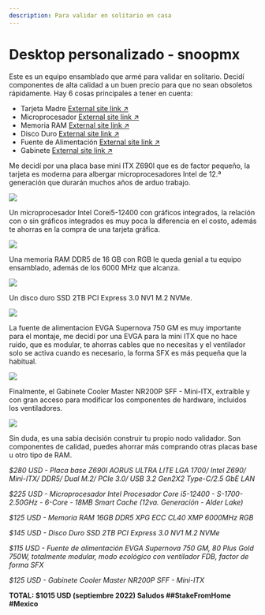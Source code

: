 ```yaml
---
description: Para validar en solitario en casa
---
```


# Desktop personalizado - snoopmx

Este es un equipo ensamblado que armé para validar en solitario. Decidí componentes de alta calidad a un buen precio para que no sean obsoletos rápidamente. Hay 6 cosas principales a tener en cuenta:

* Tarjeta Madre [External site link ↗](https://www.amazon.com.mx/gp/product/B0B29H7DJS/ref=ppx\_yo\_dt\_b\_asin\_title\_o04\_s00?ie=UTF8\&psc=1)
* Microprocesador [External site link ↗](https://www.amazon.com.mx/Intel-Procesador-Core-i5-12400-S-1700-2-50GHz/dp/B09NMPD8V2/ref=sr\_1\_1?\_\_mk\_es\_MX=%C3%85M%C3%85%C5%BD%C3%95%C3%91\&crid=34NCI5QC2TPLB\&keywords=1x+Procesador+Intel+Core+i5-12400%2C+S-1700%2C+2.50GHz%2C+6-Core%2C+18MB+Smart+Cache+%2812va.+Generaci%C3%B3n+-)
* Memoria RAM [External site link ↗](https://www.amazon.com.mx/ADATA-Lancer-DDR5-6000MHz-AX5U6000C4016G-CLARBK/dp/B09NTNN3DF/ref=sr\_1\_3?\_\_mk\_es\_MX=%C3%85M%C3%85%C5%BD%C3%95%C3%91\&crid=1W2YSNUDZF5IK\&keywords=1x+Memoria+RAM+XPG+Lancer+RGB+Black+DDR5%2C+6000MHz%2C+16GB%2C+ECC%2C+CL40%2C+XMP\&qid=1674429134\&s=electronics\&sprefix=1x+memoria+ram+xpg+lancer+rgb+black+ddr5+6000mhz+16gb+ecc+cl40+xmp%2Celectronics%2C133\&sr=1-3\&ufe=app\_do%3Aamzn1.fos.66c34496-0d28-4d73-a0a1-97a8d87ec0b2)
* Disco Duro [External site link ↗](https://www.amazon.com.mx/Kingston-2000GB-NVMe-Carriles-Lectura/dp/B091BG4HDW/ref=asc\_df\_B091BG4HDW/?tag=gledskshopmx-20\&linkCode=df0\&hvadid=496333178077\&hvpos=\&hvnetw=g\&hvrand=16185225575629432847\&hvpone=\&hvptwo=\&hvqmt=\&hvdev=c\&hvdvcmdl=\&hvlocint=\&hvlocphy=1010203\&hvtargid=pla-1256475787098\&psc=1)
* Fuente de Alimentación [External site link ↗](https://www.amazon.com.mx/gp/product/B0939VN9QT/ref=ppx\_yo\_dt\_b\_asin\_title\_o07\_s00?ie=UTF8\&psc=1)
* Gabinete [External site link ↗](https://www.amazon.com.mx/gp/product/B08BF8YMXC/ref=ppx\_yo\_dt\_b\_asin\_title\_o08\_s00?ie=UTF8\&psc=1)

Me decidí por una placa base mini ITX Z690l que es de factor pequeño, la tarjeta es moderna para albergar microprocesadores Intel de 12.ª generación que durarán muchos años de arduo trabajo.

![](</assets/img/gitbook/image (2) (3).png>)

Un microprocesador Intel Corei5-12400 con gráficos integrados, la relación con o sin gráficos integrados es muy poca la diferencia en el costo, además te ahorras en la compra de una tarjeta gráfica.

![](</assets/img/gitbook/image (4) (1).png>)

Una memoria RAM DDR5 de 16 GB con RGB le queda genial a tu equipo ensamblado, además de los 6000 MHz que alcanza.&#x20;

![](</assets/img/gitbook/image (5) (1).png>)

Un disco duro SSD 2TB PCI Express 3.0 NV1 M.2 NVMe.

![](</assets/img/gitbook/image (2).png>)

La fuente de alimentacion EVGA Supernova 750 GM es muy importante para el montaje, me decidí por una EVGA para la mini ITX que no hace ruido, que es modular, te ahorras cables que no necesitas y el ventilador solo se activa cuando es necesario, la forma SFX es más pequeña que la habitual.

![](</assets/img/gitbook/image (1) (1).png>)

Finalmente, el Gabinete Cooler Master NR200P SFF - Mini-ITX, extraíble y con gran acceso para modificar los componentes de hardware, incluidos los ventiladores.

![](</assets/img/gitbook/image (6) (3).png>)

Sin duda, es una sabia decisión construir tu propio nodo validador. Son componentes de calidad, puedes ahorrar más comprando otras placas base u otro tipo de RAM.&#x20;

_$280 USD - Placa base Z690I AORUS ULTRA LITE LGA 1700/ Intel Z690/ Mini-ITX/ DDR5/ Dual M.2/ PCIe 3.0/ USB 3.2 Gen2X2 Type-C/2.5 GbE LAN_&#x20;

_$225 USD - Microprocesador Intel Procesador Core i5-12400 - S-1700-2.50GHz - 6-Core - 18MB Smart Cache (12va. Generación - Alder Lake)_&#x20;

_$125 USD - Memoria RAM 16GB DDR5 XPG ECC CL40 XMP 6000MHz RGB_&#x20;

_$145 USD - Disco Duro SSD 2TB PCI Express 3.0 NV1 M.2 NVMe_&#x20;

_$115 USD - Fuente de alimentación EVGA Supernova 750 GM, 80 Plus Gold 750W, totalmente modular, modo ecológico con ventilador FDB, factor de forma SFX_&#x20;

_$125 USD - Gabinete Cooler Master NR200P SFF - Mini-ITX_&#x20;

**TOTAL: $1015 USD (septiembre 2022) Saludos ##StakeFromHome #Mexico**
